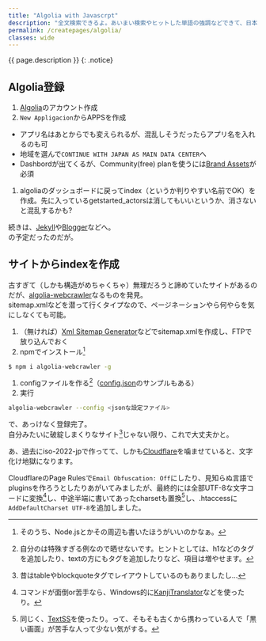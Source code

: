 ```yaml
---
title: "Algolia with Javascrpt"
description: "全文検索できるよ。あいまい検索やヒットした単語の強調などできて、日本語もOKだったり。"
permalink: /createpages/algolia/
classes: wide
---
```

{{ page.description }}
{: .notice}

## Algolia登録

1. [Algolia](https://www.algolia.com/)のアカウント作成
1. `New Appligacion`からAPPSを作成
  + アプリ名はあとからでも変えられるが、混乱しそうだったらアプリ名を入れるのも可
  + 地域を選んで`CONTINUE WITH JAPAN AS MAIN DATA CENTER`へ
  + Dashbordが出てくるが、Community(free) planを使うには[Brand Assets](https://www.algolia.com/press#resources)が必須
1. algoliaのダッシュボードに戻ってindex（というか判りやすい名前でOK）を作成。先に入っているgetstarted_actorsは消してもいいというか、消さないと混乱するかも?

続きは、[Jekyll](/githubpages/algolia-github/)や[Blogger](/blogsystem/blogger/)などへ。  
の予定だったのだが。

## サイトからindexを作成

古すぎて（しかも構造がめちゃくちゃ）無理だろうと諦めていたサイトがあるのだが、[algolia-webcrawler](https://www.npmjs.com/package/algolia-webcrawler)なるものを発見。  
sitemap.xmlなどを潜って行くタイプなので、ページネーションやら何やらを気にしなくても可能。

1. （無ければ）[Xml Sitemap Generator](https://xmlsitemapgenerator.org/)などでsitemap.xmlを作成し、FTPで放り込んでおく
1. npmでインストール[^npm]
```sh
$ npm i algolia-webcrawler -g
```

1. configファイルを作る[^config]（[config.json](https://github.com/DeuxHuitHuit/algolia-webcrawler/blob/master/config.json)のサンプルもある）
1. 実行
```sh
algolia-webcrawler --config <jsonな設定ファイル>
```

[^npm]: そのうち、Node.jsとかその周辺も書いたほうがいいのかなぁ。
[^config]: 自分のは特殊すぎる例なので晒せないです。ヒントとしては、h1などのタグを追加したり、textの方にもタグを追加したりなど、項目は増やせます。

で、あっけなく登録完了。  
自分みたいに破綻しまくりなサイト[^table]じゃない限り、これで大丈夫かと。

[^table]: 昔はtableやblockquoteタグでレイアウトしているのもありましたし…

あ、過去にiso-2022-jpで作ってて、しかも[Cloudflare](https://www.cloudflare.com)を噛ませていると、文字化け地獄になります。  

CloudflareのPage Rulesで`Email Obfuscation: Off`にしたり、見知らぬ言語でpluginsを作ろうとしたりあがいてみましたが、最終的には全部UTF-8な文字コードに変換[^nkf]し、中途半端に書いてあったcharsetも置換[^sed]し、.htaccessに`AddDefaultCharset UTF-8`を追加しました。

[^nkf]: コマンドが面倒or苦手なら、Windows的に[KanjiTranslator](http://www.kashim.com/kanjitranslator/index.html)などを使ったり。
[^sed]: 同じく、[TextSS](http://textss.sakura.ne.jp/)を使ったり。って、そもそも古くから携わっている人で「黒い画面」が苦手な人って少ない気がする。